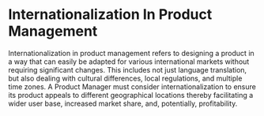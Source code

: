 # Internationalization In Product Management

Internationalization in product management refers to designing a product in a way that can easily be adapted for various international markets without requiring significant changes. This includes not just language translation, but also dealing with cultural differences, local regulations, and multiple time zones. A Product Manager must consider internationalization to ensure its product appeals to different geographical locations thereby facilitating a wider user base, increased market share, and, potentially, profitability.